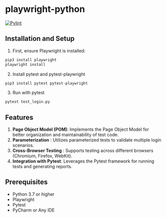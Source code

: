 # playwright-python

[![Pylint](https://github.com/renuka2593/playwright-python/actions/workflows/pylint.yml/badge.svg)](https://github.com/renuka2593/playwright-python/actions/workflows/pylint.yml)

## Installation and Setup

1. First, ensure Playwright is installed:

```bash
pip3 install playwright
playwright install
```

2. Install pytest and pytest-playwright

```bash
pip3 install pytest pytest-playwright
```

3. Run with pytest

```bash
pytest test_login.py
```

## Features

1. **Page Object Model (POM)**: Implements the Page Object Model for better organization and maintainability of test
   code.
2. **Parameterization** : Utilizes parameterized tests to validate multiple login scenarios.
3. **Cross-Browser Testing** : Supports testing across different browsers (Chromium, Firefox, WebKit).
4. **Integration with Pytest**: Leverages the Pytest framework for running tests and generating reports.


## Prerequisites
* Python 3.7 or higher
* Playwright
* Pytest
* PyCharm or Any IDE
